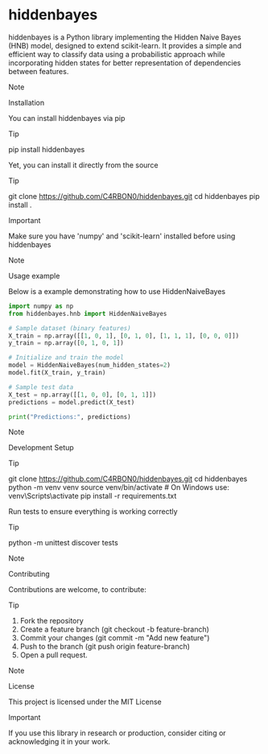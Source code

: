 # hiddenbayes
hiddenbayes is a Python library implementing the Hidden Naive Bayes (HNB) model, designed to extend scikit-learn. It provides a simple and efficient way to classify data using a probabilistic approach while incorporating hidden states for better representation of dependencies between features.

> [!NOTE]
> Installation

You can install hiddenbayes via pip
> [!TIP]
> pip install hiddenbayes

Yet, you can install it directly from the source
> [!TIP]
> git clone https://github.com/C4RBON0/hiddenbayes.git
> cd hiddenbayes
> pip install .

> [!IMPORTANT]
> Make sure you have 'numpy' and 'scikit-learn' installed before using hiddenbayes

> [!NOTE]
> Usage example

Below is a example demonstrating how to use HiddenNaiveBayes

```python
import numpy as np
from hiddenbayes.hnb import HiddenNaiveBayes

# Sample dataset (binary features)
X_train = np.array([[1, 0, 1], [0, 1, 0], [1, 1, 1], [0, 0, 0]])
y_train = np.array([0, 1, 0, 1])

# Initialize and train the model
model = HiddenNaiveBayes(num_hidden_states=2)
model.fit(X_train, y_train)

# Sample test data
X_test = np.array([[1, 0, 0], [0, 1, 1]])
predictions = model.predict(X_test)

print("Predictions:", predictions)
```

> [!NOTE]
> Development Setup

> [!TIP]
> git clone https://github.com/C4RBON0/hiddenbayes.git
> cd hiddenbayes
> python -m venv venv
> source venv/bin/activate  # On Windows use: venv\Scripts\activate
> pip install -r requirements.txt

Run tests to ensure everything is working correctly

> [!TIP]
> python -m unittest discover tests

> [!NOTE]
> Contributing

Contributions are welcome, to contribute:

> [!TIP]
> 1. Fork the repository
> 2. Create a feature branch (git checkout -b feature-branch)
> 3. Commit your changes (git commit -m "Add new feature")
> 4. Push to the branch (git push origin feature-branch)
> 5. Open a pull request.

> [!NOTE]
> License

This project is licensed under the MIT License

> [!IMPORTANT]
> If you use this library in research or production, consider citing or acknowledging it in your work.

